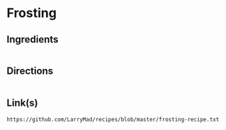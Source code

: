 # Frosting

## Ingredients
```

```


## Directions
```

```


## Link(s)
```
https://github.com/LarryMad/recipes/blob/master/frosting-recipe.txt

```
